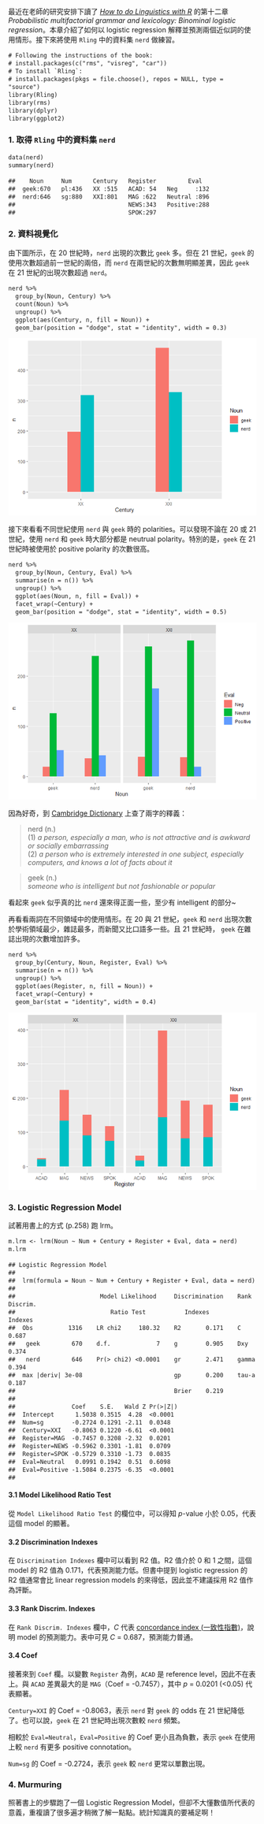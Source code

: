 最近在老師的研究安排下讀了 [*How to do Linguistics with
R*](https://benjamins.com/sites/z.195/) 的第十二章 *Probabilistic
multifactorial grammar and lexicology: Binominal logistic
regression*。本章介紹了如何以 logistic regression
解釋並預測兩個近似詞的使用情形。接下來將使用 `Rling` 中的資料集 `nerd`
做練習。

    # Following the instructions of the book:
    # install.packages(c("rms", "visreg", "car"))
    # To install `Rling`:
    # install.packages(pkgs = file.choose(), repos = NULL, type = "source")
    library(Rling)
    library(rms)
    library(dplyr)
    library(ggplot2)

### 1. 取得 `Rling` 中的資料集 `nerd`

    data(nerd)
    summary(nerd)

    ##    Noun     Num      Century   Register         Eval    
    ##  geek:670   pl:436   XX :515   ACAD: 54   Neg     :132  
    ##  nerd:646   sg:880   XXI:801   MAG :622   Neutral :896  
    ##                                NEWS:343   Positive:288  
    ##                                SPOK:297

### 2. 資料視覺化

由下圖所示，在 20 世紀時，`nerd` 出現的次數比 `geek` 多。但在 21
世紀，`geek` 的使用次數超過前一世紀的兩倍，而 `nerd`
在兩世紀的次數無明顯差異，因此 `geek` 在 21 世紀的出現次數超過 `nerd`。

    nerd %>%
      group_by(Noun, Century) %>%
      count(Noun) %>%
      ungroup() %>%
      ggplot(aes(Century, n, fill = Noun)) +
      geom_bar(position = "dodge", stat = "identity", width = 0.3)

![](nerdgeek_files/figure-markdown_strict/unnamed-chunk-3-1.png)

接下來看看不同世紀使用 `nerd` 與 `geek` 時的 polarities。可以發現不論在
20 或 21 世紀，使用 `nerd` 和 `geek` 時大部分都是 neutrual
polarity。特別的是，`geek` 在 21 世紀時被使用於 positive polarity
的次數很高。

    nerd %>%
      group_by(Noun, Century, Eval) %>%
      summarise(n = n()) %>%
      ungroup() %>%
      ggplot(aes(Noun, n, fill = Eval)) +
      facet_wrap(~Century) +
      geom_bar(position = "dodge", stat = "identity", width = 0.5)

![](nerdgeek_files/figure-markdown_strict/unnamed-chunk-4-1.png)

因為好奇，到 [Cambridge Dictionary](https://dictionary.cambridge.org/)
上查了兩字的釋義：

> nerd (n.)  
> (1) *a person, especially a man, who is not attractive and is awkward
> or socially embarrassing*  
> (2) *a person who is extremely interested in one subject, especially
> computers, and knows a lot of facts about it*

> geek (n.)  
> *someone who is intelligent but not fashionable or popular*

看起來 `geek` 似乎真的比 `nerd` 還來得正面一些，至少有 intelligent
的部分~

再看看兩詞在不同領域中的使用情形。在 20 與 21 世紀，`geek` 和 `nerd`
出現次數於學術領域最少，雜誌最多，而新聞又比口語多一些。且 21 世紀時，
`geek` 在雜誌出現的次數增加許多。

    nerd %>%
      group_by(Century, Noun, Register, Eval) %>%
      summarise(n = n()) %>%
      ungroup() %>%
      ggplot(aes(Register, n, fill = Noun)) +
      facet_wrap(~Century) +
      geom_bar(stat = "identity", width = 0.4)

![](nerdgeek_files/figure-markdown_strict/unnamed-chunk-5-1.png)

### 3. Logistic Regression Model

試著用書上的方式 (p.258) 跑 lrm。

    m.lrm <- lrm(Noun ~ Num + Century + Register + Eval, data = nerd)
    m.lrm

    ## Logistic Regression Model
    ##  
    ##  lrm(formula = Noun ~ Num + Century + Register + Eval, data = nerd)
    ##  
    ##                        Model Likelihood     Discrimination    Rank Discrim.    
    ##                           Ratio Test           Indexes           Indexes       
    ##  Obs          1316    LR chi2     180.32    R2       0.171    C       0.687    
    ##   geek         670    d.f.             7    g        0.905    Dxy     0.374    
    ##   nerd         646    Pr(> chi2) <0.0001    gr       2.471    gamma   0.394    
    ##  max |deriv| 3e-08                          gp       0.200    tau-a   0.187    
    ##                                             Brier    0.219                     
    ##  
    ##                Coef    S.E.   Wald Z Pr(>|Z|)
    ##  Intercept      1.5038 0.3515  4.28  <0.0001 
    ##  Num=sg        -0.2724 0.1291 -2.11  0.0348  
    ##  Century=XXI   -0.8063 0.1220 -6.61  <0.0001 
    ##  Register=MAG  -0.7457 0.3208 -2.32  0.0201  
    ##  Register=NEWS -0.5962 0.3301 -1.81  0.0709  
    ##  Register=SPOK -0.5729 0.3310 -1.73  0.0835  
    ##  Eval=Neutral   0.0991 0.1942  0.51  0.6098  
    ##  Eval=Positive -1.5084 0.2375 -6.35  <0.0001 
    ## 

#### 3.1 Model Likelihood Ratio Test

從 `Model Likelihood Ratio Test` 的欄位中，可以得知 *p*-value 小於
0.05，代表這個 model 的顯著。

#### 3.2 Discrimination Indexes

在 `Discrimination Indexes` 欄中可以看到 R2 值。R2 值介於 0 和 1
之間，這個 model 的 R2 值為 0.171，代表預測能力低。但書中提到 logistic
regression 的 R2 值通常會比 linear regression models
的來得低，因此並不建議採用 R2 值作為評斷。

#### 3.3 Rank Discrim. Indexes

在 `Rank Discrim. Indexes` 欄中，*C* 代表 [concordance index
(一致性指數)](https://www.itread01.com/content/1541051301.html)，說明
model 的預測能力。表中可見 *C* = 0.687，預測能力普通。

#### 3.4 Coef

接著來到 `Coef` 欄。以變數 `Register` 為例，`ACAD` 是 reference
level，因此不在表上。與 `ACAD` 差異最大的是 `MAG`（Coef =
-0.7457），其中 *p* = 0.0201 (&lt;0.05) 代表顯著。

`Century=XXI` 的 Coef = -0.8063，表示 `nerd` 對 `geek` 的 odds 在 21
世紀降低了。也可以說，`geek` 在 21 世紀時出現次數較 `nerd` 頻繁。

相較於 `Eval=Neutral`，`Eval=Positive` 的 Coef 更小且為負數，表示 `geek`
在使用上較 `nerd` 有更多 positive connotation。

`Num=sg` 的 Coef = -0.2724，表示 `geek` 較 `nerd` 更常以單數出現。

### 4. Murmuring

照著書上的步驟跑了一個 Logistic Regression
Model，但卻不大懂數值所代表的意義，重複讀了很多遍才稍微了解一點點。統計知識真的要補足啊！
